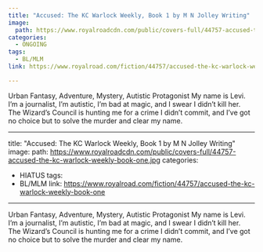 ```yaml
---
title: "Accused: The KC Warlock Weekly, Book 1 by M N Jolley Writing"
image:
  path: https://www.royalroadcdn.com/public/covers-full/44757-accused-the-kc-warlock-weekly-book-one.jpg
categories:
  - ONGOING
tags:
  - BL/MLM
link: https://www.royalroad.com/fiction/44757/accused-the-kc-warlock-weekly-book-one

---
```

Urban Fantasy, Adventure, Mystery, Autistic Protagonist
My name is Levi. I’m a journalist, I’m autistic, I’m bad at magic, and I swear I didn’t kill her. The Wizard’s Council is hunting me for a crime I didn’t commit, and I’ve got no choice but to solve the murder and clear my name.

---
title: "Accused: The KC Warlock Weekly, Book 1 by M N Jolley Writing"
image:
  path: https://www.royalroadcdn.com/public/covers-full/44757-accused-the-kc-warlock-weekly-book-one.jpg
categories:
  - HIATUS
tags:
  - BL/MLM
link: https://www.royalroad.com/fiction/44757/accused-the-kc-warlock-weekly-book-one

---
Urban Fantasy, Adventure, Mystery, Autistic Protagonist
My name is Levi. I’m a journalist, I’m autistic, I’m bad at magic, and I swear I didn’t kill her. The Wizard’s Council is hunting me for a crime I didn’t commit, and I’ve got no choice but to solve the murder and clear my name.

